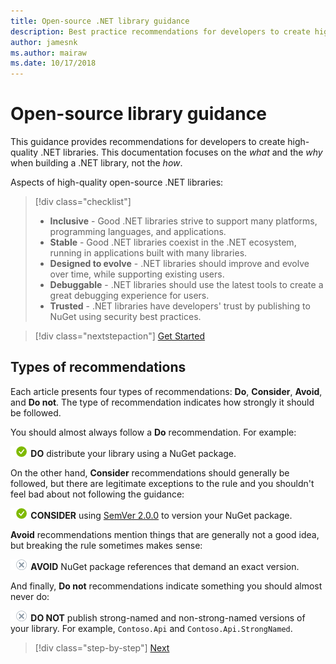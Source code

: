 ```yaml
---
title: Open-source .NET library guidance
description: Best practice recommendations for developers to create high quality .NET libraries.
author: jamesnk
ms.author: mairaw
ms.date: 10/17/2018
---
```

# Open-source library guidance

This guidance provides recommendations for developers to create high-quality .NET libraries. This documentation focuses on the *what* and the *why* when building a .NET library, not the *how*.

Aspects of high-quality open-source .NET libraries:

> [!div class="checklist"]
>
> * **Inclusive** - Good .NET libraries strive to support many platforms, programming languages, and applications.
> * **Stable** - Good .NET libraries coexist in the .NET ecosystem, running in applications built with many libraries.
> * **Designed to evolve** - .NET libraries should improve and evolve over time, while supporting existing users.
> * **Debuggable** - .NET libraries should use the latest tools to create a great debugging experience for users.
> * **Trusted** - .NET libraries have developers' trust by publishing to NuGet using security best practices.

> [!div class="nextstepaction"]
> [Get Started](./get-started.md)

## Types of recommendations

Each article presents four types of recommendations: **Do**, **Consider**, **Avoid**, and **Do not**. The type of recommendation indicates how strongly it should be followed.

You should almost always follow a **Do** recommendation. For example:

**![yes icon](../../media/yes.png) DO** distribute your library using a NuGet package.

On the other hand, **Consider** recommendations should generally be followed, but there are legitimate exceptions to the rule and you shouldn't feel bad about not following the guidance:

**![yes icon](../../media/yes.png) CONSIDER** using [SemVer 2.0.0](https://semver.org/) to version your NuGet package.

**Avoid** recommendations mention things that are generally not a good idea, but breaking the rule sometimes makes sense:

**![no icon](../../media/no.png) AVOID** NuGet package references that demand an exact version.

And finally, **Do not** recommendations indicate something you should almost never do:

**![no icon](../../media/no.png) DO NOT** publish strong-named and non-strong-named versions of your library. For example, `Contoso.Api` and `Contoso.Api.StrongNamed`.

>[!div class="step-by-step"]
>[Next](get-started.md)
